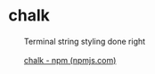 # chalk

　　Terminal string styling done right

　　[chalk - npm (npmjs.com)](https://www.npmjs.com/package/chalk)
